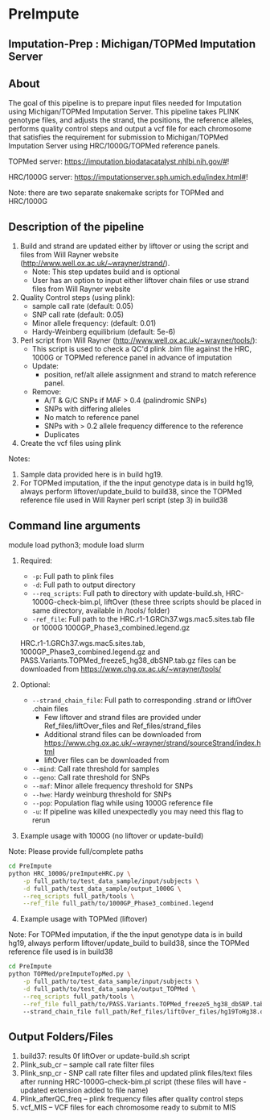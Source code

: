 # PreImpute

## Imputation-Prep : Michigan/TOPMed Imputation Server
## About
The goal of this pipeline is to prepare input files needed for Imputation using Michigan/TOPMed Imputation Server.
This pipeline takes PLINK genotype files, and adjusts the strand, the positions, the reference alleles, performs quality control steps and output a vcf file for each chromosome that satisfies the requirement for submission to Michigan/TOPMed Imputation Server using HRC/1000G/TOPMed reference panels.

TOPMed server: https://imputation.biodatacatalyst.nhlbi.nih.gov/#!

HRC/1000G server: https://imputationserver.sph.umich.edu/index.html#!

Note: there are two separate snakemake scripts for TOPMed and HRC/1000G

## Description of the pipeline
1. Build and strand are updated either by liftover or using the script and files from Will Rayner website (http://www.well.ox.ac.uk/~wrayner/strand/).
	* Note: This step updates build and is optional
 	* User has an option to input either liftover chain files or use strand files from Will Rayner website
2. Quality Control steps (using plink):
	* sample call rate (default: 0.05)
	* SNP call rate (default: 0.05)
	* Minor allele frequency: (default: 0.01)
	* Hardy-Weinberg equilibrium (default: 5e-6)
3. Perl script from Will Rayner (http://www.well.ox.ac.uk/~wrayner/tools/):
	* This script is used to check a QC'd plink .bim file against the HRC, 1000G or TOPMed reference panel in advance of imputation
 	* Update:
		* position, ref/alt allele assignment and strand to match reference panel.
	* Remove:
		* A/T & G/C SNPs if MAF > 0.4 (palindromic SNPs)
		* SNPs with differing alleles
		* No match to reference panel
		* SNPs with > 0.2 allele frequency difference to the reference
		* Duplicates
4. Create the vcf files using plink

Notes:
1. Sample data provided here is in build hg19.
2. For TOPMed imputation, if the the input genotype data is in build hg19, always perform liftover/update_build to build38, since the TOPMed reference file used in Will Rayner perl script 	(step 3) in build38

## Command line arguments

module load python3;
module load slurm

1. Required:
	* ```-p```: Full path to plink files
	* ```-d```: Full path to output directory
	* ```--req_scripts```: Full path to directory with update-build.sh, HRC-1000G-check-bim.pl, liftOver (these three scripts should be placed in same directory, available in /tools/ folder)
	* ```-ref_file```: Full path to the HRC.r1-1.GRCh37.wgs.mac5.sites.tab file or 1000G 1000GP_Phase3_combined.legend.gz

	HRC.r1-1.GRCh37.wgs.mac5.sites.tab, 1000GP_Phase3_combined.legend.gz and PASS.Variants.TOPMed_freeze5_hg38_dbSNP.tab.gz files can be downloaded from https://www.chg.ox.ac.uk/~wrayner/tools/

2. Optional:
	* ```--strand_chain_file```: Full path to corresponding .strand or liftOver .chain files
		* Few liftover and strand files are provided under Ref_files/liftOver_files and Ref_files/strand_files
		* Additional strand files can be downloaded from https://www.chg.ox.ac.uk/~wrayner/strand/sourceStrand/index.html
		* liftOver files can be downloaded from
	* ```--mind```: Call rate threshold for samples
	* ```--geno```: Call rate threshold for SNPs
	* ```--maf```: Minor allele frequency threshold for SNPs
	* ```--hwe```: Hardy weinburg threshold for SNPs
	* ```--pop```: Population flag while using 1000G reference file
	* ```-u```: If pipeline was killed unexpectedly you may need this flag to rerun

3. Example usage with 1000G (no liftover or update-build)

Note: Please provide full/complete paths

```bash
cd PreImpute
python HRC_1000G/preImputeHRC.py \
	-p full_path/to/test_data_sample/input/subjects \
	-d full_path/test_data_sample/output_1000G \
	--req_scripts full_path/tools \
	--ref_file full_path/to/1000GP_Phase3_combined.legend
```

4. Example usage with TOPMed (liftover)

Note: For TOPMed imputation, if the the input genotype data is in build hg19, always perform liftover/update_build to build38, since the TOPMed reference file used is in build38

```bash
cd PreImpute
python TOPMed/preImputeTopMed.py \
	-p full_path/to/test_data_sample/input/subjects \
	-d full_path/to/test_data_sample/output_TOPMed \
	--req_scripts full_path/tools \
	--ref_file full_path/to/PASS.Variants.TOPMed_freeze5_hg38_dbSNP.tab.gz
	--strand_chain_file full_path/Ref_files/liftOver_files/hg19ToHg38.over.chain
```


## Output Folders/Files

1. build37: results 0f liftOver or  update-build.sh script
2. Plink_sub_cr – sample call rate filter files
3. Plink_snp_cr - SNP call rate filter files and updated plink files/text files after running HRC-1000G-check-bim.pl script 		(these files will have -updated extension added to file name)
4. Plink_afterQC_freq – plink frequency files after quality control steps
5.	vcf_MIS – VCF files for each chromosome ready to submit to MIS
